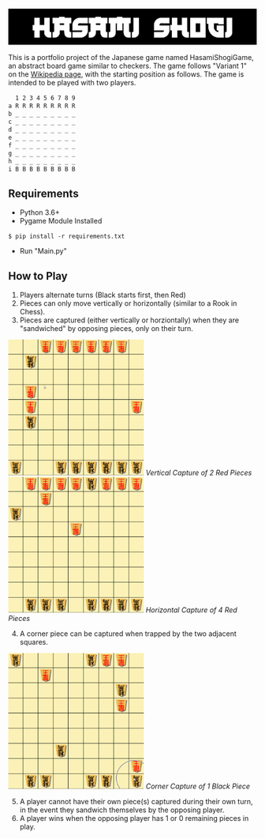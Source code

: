 <p align="center">
  <img src="https://github.com/ChocolateTaco/Hasami-Shogi/blob/main/sample/Title.png">
</p>

This is a portfolio project of the Japanese game named HasamiShogiGame, an abstract board game similar to checkers. The game follows  "Variant 1" on the [Wikipedia page](https://en.wikipedia.org/wiki/Hasami_shogi), with the starting position as follows. The game is intended to be played with two players.

```
  1 2 3 4 5 6 7 8 9
a R R R R R R R R R
b _ _ _ _ _ _ _ _ _
c _ _ _ _ _ _ _ _ _
d _ _ _ _ _ _ _ _ _
e _ _ _ _ _ _ _ _ _
f _ _ _ _ _ _ _ _ _
g _ _ _ _ _ _ _ _ _
h _ _ _ _ _ _ _ _ _
i B B B B B B B B B
```
<h2>Requirements</h2>

* Python 3.6+
* Pygame Module Installed
```
$ pip install -r requirements.txt
```
* Run "Main.py"

<h2>How to Play</h2>

1. Players alternate turns (Black starts first, then Red)
2. Pieces can only move vertically or horizontally (similar to a Rook in Chess).
4. Pieces are captured (either vertically or horziontally) when they are "sandwiched" by opposing pieces, only on their turn. 

<img src="https://github.com/ChocolateTaco/Hasami-Shogi/blob/main/sample/vertical_cap.gif" width="275" height="275"/>
<em>Vertical Capture of 2 Red Pieces</em>

<img src="https://github.com/ChocolateTaco/Hasami-Shogi/blob/main/sample/horizontal_cap.gif" width="275" height="275"/>
<em>Horizontal Capture of 4 Red Pieces</em>

4. A corner piece can be captured when trapped by the two adjacent squares.
<img src="https://github.com/ChocolateTaco/Hasami-Shogi/blob/main/sample/corner_cap.gif" width="275" height="275"/>
<em>Corner Capture of 1 Black Piece</em>


5. A player cannot have their own piece(s) captured during their own turn, in the event they sandwich themselves by the opposing player.
6. A player wins when the opposing player has 1 or 0 remaining pieces in play.
